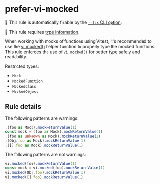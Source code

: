 # prefer-vi-mocked

🔧 This rule is automatically fixable by the [`--fix` CLI option](https://eslint.org/docs/latest/user-guide/command-line-interface#--fix).

💭 This rule requires [type information](https://typescript-eslint.io/linting/typed-linting).

<!-- end auto-generated rule header -->

When working with mocks of functions using Vitest, it's recommended to use the
[vi.mocked()](https://vitest.dev/api/vi.html#vi-mocked) helper function to properly type the mocked functions.
This rule enforces the use of `vi.mocked()` for better type safety and readability.

Restricted types:

- `Mock`
- `MockedFunction`
- `MockedClass`
- `MockedObject`

## Rule details

The following patterns are warnings:

```typescript
;(foo as Mock).mockReturnValue(1)
const mock = (foo as Mock).mockReturnValue(1)
;(foo as unknown as Mock).mockReturnValue(1)
;(Obj.foo as Mock).mockReturnValue(1)
;([].foo as Mock).mockReturnValue(1)
```

The following patterns are not warnings:

```js
vi.mocked(foo).mockReturnValue(1)
const mock = vi.mocked(foo).mockReturnValue(1)
vi.mocked(Obj.foo).mockReturnValue(1)
vi.mocked([].foo).mockReturnValue(1)
```
